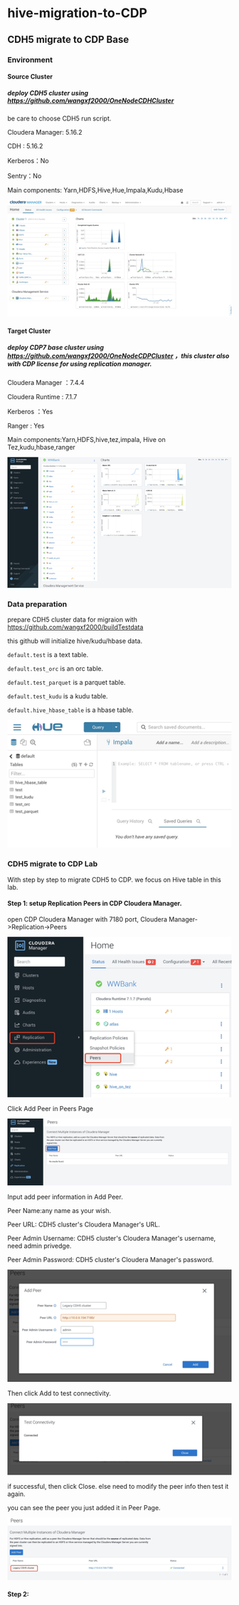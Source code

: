 # hive-migration-to-CDP

## CDH5 migrate to CDP Base

### Environment
#### Source Cluster
##### deploy CDH5 cluster using https://github.com/wangxf2000/OneNodeCDHCluster
be care to choose CDH5 run script. 

Cloudera Manager: 5.16.2 

CDH : 5.16.2 

Kerberos：No 

Sentry：No 

Main components: Yarn,HDFS,Hive,Hue,Impala,Kudu,Hbase 

![width=800](/images/CDH5_components.jpg)

#### Target Cluster
##### deploy CDP7 base cluster using https://github.com/wangxf2000/OneNodeCDPCluster ，this cluster also with CDP license for using replication manager.
Cloudera Manager ：7.4.4 

Cloudera Runtime : 7.1.7 

Kerberos ：Yes 

Ranger : Yes

Main components:Yarn,HDFS,hive,tez,impala, Hive on Tez,kudu,hbase,ranger

![width=800](/images/CDP_components.jpg)


### Data preparation
prepare CDH5 cluster data for migraion with https://github.com/wangxf2000/buildTestdata

this github will initialize hive/kudu/hbase data.

`default.test` is a text table.

`default.test_orc` is an orc table.

`default.test_parquet` is a parquet table.

`default.test_kudu` is a kudu table.

`default.hive_hbase_table` is a hbase table.

![width=800](/images/cdh5_tables.jpg)

### CDH5 migrate to CDP Lab
With step by step to migrate CDH5 to CDP. we focus on Hive table in this lab.

#### Step 1: setup Replication Peers in CDP Cloudera Manager.
open CDP Cloudera Manager with 7180 port, Cloudera Manager->Replication->Peers

![width=800](/images/find_peers.jpg)

Click Add Peer in Peers Page

![width=800](/images/add_peer.jpg)

Input add peer information in Add Peer.

Peer Name:any name as your wish.

Peer URL: CDH5 cluster's Cloudera Manager's URL.

Peer Admin Username: CDH5 cluster's Cloudera Manager's username, need admin privedge.

Peer Admin Password: CDH5 cluster's Cloudera Manager's password.

![width=800](/images/add_peer_info.jpg)

Then click Add to test connectivity.

![width=800](/images/peer_test_connection.jpg)

if successful, then click Close. else need to modify the peer info then test it again. 

you can see the peer you just added it in Peer Page.

![width=800](/images/display_peer_info.jpg)

#### Step 2:


